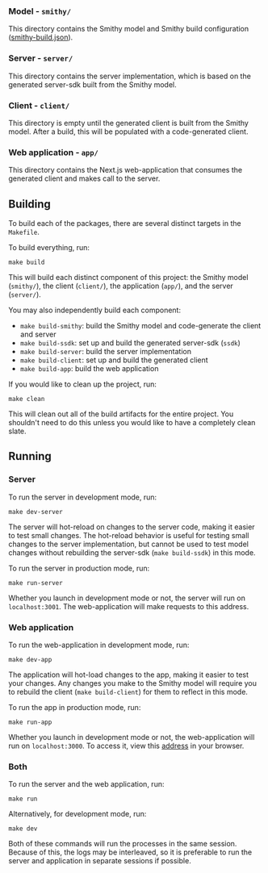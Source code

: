 ### Model - `smithy/`
This directory contains the Smithy model and Smithy build configuration ([smithy-build.json](https://smithy.io/2.0/guides/smithy-build-json.html)).

### Server - `server/`
This directory contains the server implementation, which is based on the generated server-sdk built from the Smithy model.

### Client - `client/`
This directory is empty until the generated client is built from the Smithy model. After a build, this will be populated with a code-generated client.

### Web application - `app/`
This directory contains the Next.js web-application that consumes the generated client and makes call to the server.

## Building
To build each of the packages, there are several distinct targets in the `Makefile`.

To build everything, run:
```
make build
```
This will build each distinct component of this project: the Smithy model (`smithy/`), the client (`client/`), the application (`app/`), and the server (`server/`).

You may also independently build each component:
 * `make build-smithy`: build the Smithy model and code-generate the client and server
 * `make build-ssdk`: set up and build the generated server-sdk (`ssdk`)
 * `make build-server`: build the server implementation
 * `make build-client`: set up and build the generated client
 * `make build-app`: build the web application

If you would like to clean up the project, run:
```
make clean
```
This will clean out all of the build artifacts for the entire project. You shouldn't need to do this unless you would like to have a completely clean slate.

## Running
### Server
To run the server in development mode, run:
```
make dev-server
```
The server will hot-reload on changes to the server code, making it easier to test small changes. The hot-reload behavior is useful for testing small changes to the server implementation, but cannot be used to test model changes without rebuilding the server-sdk (`make build-ssdk`) in this mode.

To run the server in production mode, run:
```
make run-server
```

Whether you launch in development mode or not, the server will run on `localhost:3001`. The web-application will make requests to this address.

### Web application
To run the web-application in development mode, run:
```
make dev-app
```
The application will hot-load changes to the app, making it easier to test your changes. Any changes you make to the Smithy model will require you to rebuild the client (`make build-client`) for them to reflect in this mode.

To run the app in production mode, run:
```
make run-app
```

Whether you launch in development mode or not, the web-application will run on `localhost:3000`. To access it, view this [address](http://localhost:3000) in your browser.

### Both
To run the server and the web application, run:
```
make run
```

Alternatively, for development mode, run:
```
make dev
```

Both of these commands will run the processes in the same session. Because of this, the logs may be interleaved, so it is preferable to run the server and application in separate sessions if possible.
